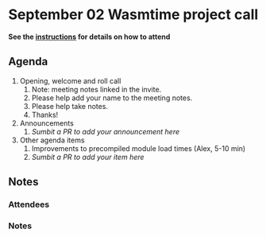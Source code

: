 # September 02 Wasmtime project call

**See the [instructions](../README.md) for details on how to attend**

## Agenda
1. Opening, welcome and roll call
    1. Note: meeting notes linked in the invite.
    1. Please help add your name to the meeting notes.
    1. Please help take notes.
    1. Thanks!
1. Announcements
    1. _Sumbit a PR to add your announcement here_
1. Other agenda items
    1. Improvements to precompiled module load times (Alex, 5-10 min)
    1. _Sumbit a PR to add your item here_

## Notes

### Attendees

### Notes
